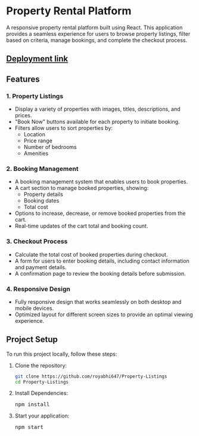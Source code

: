 # Property Rental Platform

A responsive property rental platform built using React. This application provides a seamless experience for users to browse property listings, filter based on criteria, manage bookings, and complete the checkout process.

## [Deployment link](https://zomato-weather.vercel.app/)

## Features

### 1. Property Listings

- Display a variety of properties with images, titles, descriptions, and prices.
- "Book Now" buttons available for each property to initiate booking.
- Filters allow users to sort properties by:
  - Location
  - Price range
  - Number of bedrooms
  - Amenities

### 2. Booking Management

- A booking management system that enables users to book properties.
- A cart section to manage booked properties, showing:
  - Property details
  - Booking dates
  - Total cost
- Options to increase, decrease, or remove booked properties from the cart.
- Real-time updates of the cart total and booking count.

### 3. Checkout Process

- Calculate the total cost of booked properties during checkout.
- A form for users to enter booking details, including contact information and payment details.
- A confirmation page to review the booking details before submission.

### 4. Responsive Design

- Fully responsive design that works seamlessly on both desktop and mobile devices.
- Optimized layout for different screen sizes to provide an optimal viewing experience.

## Project Setup

To run this project locally, follow these steps:

1. Clone the repository:

   ```bash
   git clone https://github.com/royabhi647/Property-Listings
   cd Property-Listings
   ```

2. Install Dependencies:
   <pre>npm install</pre>

3. Start your application:
   <pre>npm start</pre>
